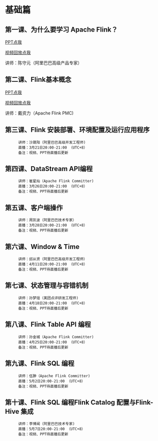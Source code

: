 # 基础篇

## 第一课、为什么要学习 Apache Flink？

 [PPT点我](https://files.alicdn.com/tpsservice/53de65050b468fc6d338fbaff799828a.pdf)
 
 [视频回放点我](https://www.bilibili.com/video/av45615081/)
 
 讲师：陈守元（阿里巴巴高级产品专家）
## 第二课、Flink基本概念

 [PPT点我](https://files.alicdn.com/tpsservice/b55f732fbc32522ca5394544f3834530.pdf)

[视频回放点我](https://www.bilibili.com/video/av46277503/)
 
讲师：戴资力（Apache Flink PMC)  
## 第三课、Flink 安装部署、环境配置及运行应用程序
          讲师：沙晟阳（阿里巴巴高级开发工程师)
          直播：3月21日20:00-21:00 （UTC+8）
          备注：视频、PPT待直播后更新
## 第四课、DataStream API编程
          讲师：崔星灿（Apache Flink Committer)
          直播：3月26日20:00-21:00 （UTC+8）
          备注：视频、PPT待直播后更新
## 第五课、客户端操作
          讲师：周凯波（阿里巴巴技术专家）
          直播：3月28日20:00-21:00 （UTC+8）
          备注：视频、PPT待直播后更新
## 第六课、Window & Time
          讲师：邱从贤（阿里巴巴高级开发工程师）
          直播：4月11日20:00-21:00 （UTC+8）
          备注：视频、PPT待直播后更新
## 第七课、状态管理与容错机制 
          讲师：孙梦瑶（美团点评研发工程师)
          直播：4月18日20:00-21:00 （UTC+8）
          备注：视频、PPT待直播后更新
## 第八课、Flink Table API 编程 
          讲师：孙金城（Apache Flink Committer)
          直播：4月25日20:00-21:00 （UTC+8）
          备注：视频、PPT待直播后更新
## 第九课、Flink SQL 编程
          讲师：伍翀（Apache Flink Committer)
          直播：5月2日20:00-21:00 （UTC+8）
          备注：视频、PPT待直播后更新
## 第十课、Flink SQL 编程Flink Catalog 配置与Flink-Hive 集成
          讲师：李博闻（阿里巴巴技术专家)
          直播：5月7日20:00-21:00 （UTC+8）
          备注：视频、PPT待直播后更新
